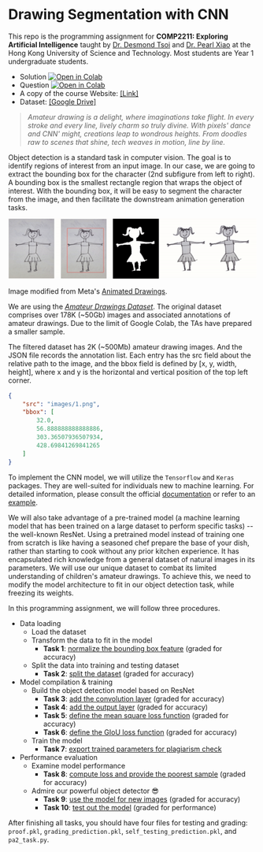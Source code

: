 # Drawing Segmentation with CNN
This repo is the programming assignment for **COMP2211: Exploring Artificial Intelligence** taught by [Dr. Desmond Tsoi](https://www.cse.ust.hk/~desmond/) and [Dr. Pearl Xiao](https://huiruxiao.github.io/) at the Hong Kong University of Science and Technology. Most students are Year 1 undergraduate students.

- Solution [![Open in Colab](https://colab.research.google.com/assets/colab-badge.svg)](https://colab.research.google.com/drive/1dZ_U6PHbpGhaQwtvh-VyUcV8KxfIkZFz?usp=sharing)
- Question [![Open in Colab](https://colab.research.google.com/assets/colab-badge.svg)](https://drive.google.com/file/d/1Far4ljNXZfqIU-vH5zxW9HKcRhpEjtmA/view?usp=sharing
)
- A copy of the course Website: [[Link]](https://shellywhen.github.io/CNN-drawing-segmentation/)
- Dataset: [[Google Drive]](https://drive.google.com/drive/folders/1Sm8F1y7Fuh_pEJhKDnUTxv2H3vQK8jGM?usp=sharing)

> *Amateur drawing is a delight, where imaginations take flight.*
*In every stroke and every line, lively charm so truly divine.*
*With pixels' dance and CNN' might, creations leap to wondrous heights.*
*From doodles raw to scenes that shine, tech weaves in motion, line by line.*

Object detection is a standard task in computer vision. The goal is to identify regions of interest from an input image. In our case, we are going to extract the bounding box for the character (2nd subfigure from left to right). A bounding box is the smallest rectangle region that wraps the object of interest. With the bounding box, it will be easy to segment the character from the image, and then facilitate the downstream animation generation tasks.

![](./images/segmentation-illustration.gif)

Image modified from Meta's [Animated Drawings](https://github.com/facebookresearch/AnimatedDrawings).

We are using the [*Amateur Drawings Dataset*](https://github.com/facebookresearch/AnimatedDrawings?tab=readme-ov-file#amateur-drawings-dataset). The original dataset comprises over 178K (~50Gb) images and associated annotations of amateur drawings. Due to the limit of Google Colab, the TAs have prepared a smaller sample.

The filtered dataset has 2K (~500Mb) amateur drawing images. And the JSON file records the annotation list. Each entry has the src field about the relative path to the image, and the bbox field is defined by [x, y, width, height], where x and y is the horizontal and vertical position of the top left corner.

```json
{
    "src": "images/1.png",
    "bbox": [
        32.0,
        56.888888888888886,
        303.36507936507934,
        428.69841269841265
    ]
}
```

To implement the CNN model, we will utilize the `Tensorflow` and `Keras` packages. They are well-suited for individuals new to machine learning. For detailed information, please consult the official [documentation](https://www.tensorflow.org/api_docs/python/tf) or refer to an [example](https://www.tensorflow.org/hub/tutorials/object_detection).

We will also take advantage of a pre-trained model (a machine learning model that has been trained on a large dataset to perform specific tasks) -- the well-known ResNet. Using a pretrained model instead of training one from scratch is like having a seasoned chef prepare the base of your dish, rather than starting to cook without any prior kitchen experience. It has encapsulated rich knowledge from a general dataset of natural images in its parameters. We will use our unique dataset to combat its limited understanding of children's amateur drawings. To achieve this, we need to modify the model architecture to fit in our object detection task, while freezing its weights.

In this programming assignment, we will follow three procedures.

- Data loading
  - Load the dataset
  - Transform the data to fit in the model
     - **Task 1**: <u>normalize the bounding box feature</u> (graded for accuracy)
  - Split the data into training and testing dataset
     - **Task 2**: <u>split the dataset</u> (graded for accuracy)
- Model compilation & training
  - Build the object detection model based on ResNet
     - **Task 3**: <u>add the convolution layer</u> (graded for accuracy)
     - **Task 4**: <u>add the output layer</u> (graded for accuracy)
     - **Task 5**: <u>define the mean square loss function</u> (graded for accuracy)
     - **Task 6**: <u>define the GIoU loss function</u> (graded for accuracy)
  - Train the model
     - **Task 7**: <u>export trained parameters for plagiarism check</u>
- Performance evaluation
  - Examine model performance
     - **Task 8**: <u>compute loss and provide the poorest sample</u> (graded for accuracy)
  - Admire our powerful object detector 😎
     - **Task 9**: <u>use the model for new images</u> (graded for accuracy)
     - **Task 10**: <u>test out the model</u> (graded for performance)

After finishing all tasks, you should have four files for testing and grading: `proof.pkl`, `grading_prediction.pkl`, `self_testing_prediction.pkl`, and `pa2_task.py`.
